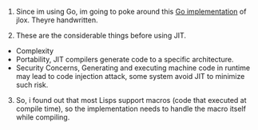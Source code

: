 1. Since im using Go, im going to poke around this [Go implementation](https://github.com/nanmu42/bluelox) of jlox.
Theyre handwritten.

2. These are the considerable things before using JIT.
- Complexity
- Portability, JIT compilers generate code to a specific architecture.
- Security Concerns, Generating and executing machine code in runtime may lead to code injection attack, some system avoid JIT to minimize such risk.

3. So, i found out that most Lisps support macros (code that executed at compile time), so the implementation needs to handle the macro itself while compiling.
